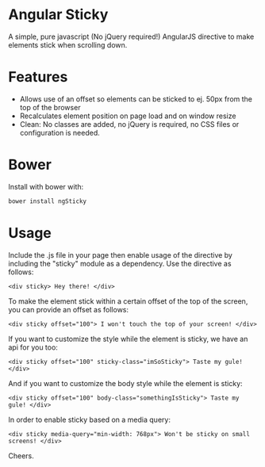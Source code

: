 Angular Sticky
==============

A simple, pure javascript (No jQuery required!) AngularJS directive to make elements stick when scrolling down.

# Features

  * Allows use of an offset so elements can be sticked to ej. 50px from the top of the browser
  * Recalculates element position on page load and on window resize
  * Clean: No classes are added, no jQuery is required, no CSS files or configuration is needed.


# Bower

Install with bower with:

```bash
bower install ngSticky
```


# Usage

Include the .js file in your page then enable usage of the directive by including the "sticky" module
as a dependency. Use the directive as follows:

    <div sticky> Hey there! </div>

To make the element stick within a certain offset of the top of the screen, you can provide an offset as follows:

    <div sticky offset="100"> I won't touch the top of your screen! </div>

If you want to customize the style while the element is sticky, we have an api for you too:

    <div sticky offset="100" sticky-class="imSoSticky"> Taste my gule! </div>

And if you want to customize the body style while the element is sticky:

    <div sticky offset="100" body-class="somethingIsSticky"> Taste my gule! </div>

In order to enable sticky based on a media query:

    <div sticky media-query="min-width: 768px"> Won't be sticky on small screens! </div>

Cheers.
